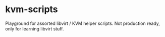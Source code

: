 # kvm-scripts
Playground for assorted libvirt / KVM helper scripts. Not production ready, only for learning libvirt stuff.
